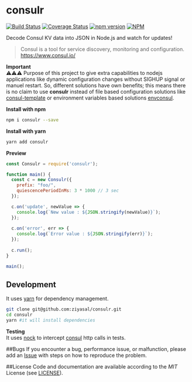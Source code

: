 # consulr
[![Build Status](https://travis-ci.org/ziyasal/consulr.svg?branch=master)](https://travis-ci.org/ziyasal/consulr) [![Coverage Status](https://coveralls.io/repos/github/ziyasal/consulr/badge.svg?branch=master)](https://coveralls.io/github/ziyasal/consulr?branch=master) [![npm version](https://badge.fury.io/js/consulr.svg)](https://badge.fury.io/js/consulr)  [![NPM](https://nodei.co/npm/consulr.png)](https://nodei.co/npm/consulr/)  

Decode Consul KV data into JSON in Node.js and watch for updates!

> Consul is a tool for service discovery, monitoring and configuration. https://www.consul.io/  

**Important**  
:warning::warning::warning: Purpose of this project to give extra capabilities to nodejs applications like dynamic configuration changes without SIGHUP signal or manuel restart. So, different solutions have own benefits; this means there is no claim to use **consulr** instead of file based configuration solutions like [consul-template](https://github.com/hashicorp/consul-template) or environment variables based solutions [envconsul](https://github.com/hashicorp/envconsul).


**Install with npm**
```sh
npm i consulr --save
```

**Install with yarn**
```sh
yarn add consulr
```

**Preview**
```js
const Consulr = require('consulr');

function main() {
  const c = new Consulr({
    prefix: "foo/",
    quiescencePeriodInMs: 3 * 1000 // 3 sec
  });

  c.on('update', newValue => {
    console.log(`New value : ${JSON.stringify(newValue)}`);
  });
  
  c.on('error', err => {
    console.log(`Error value : ${JSON.stringify(err)}`);
  });
  
  c.run();
}

main();
```
## Development
It uses [yarn](https://github.com/yarnpkg) for dependency management.

```sh
git clone git@github.com:ziyasal/consulr.git
cd consulr
yarn #it will install dependencies
```

**Testing**  
It uses [nock](https://github.com/node-nock/nock) to intercept [consul](https://www.consul.io/) http calls in tests.

##Bugs
If you encounter a bug, performance issue, or malfunction, please add an [Issue](https://github.com/ziyasal/consulr/issues) with steps on how to reproduce the problem.

##License
Code and documentation are available according to the *MIT* License (see [LICENSE](https://github.com/ziyasal/consulr/blob/master/LICENSE)).
